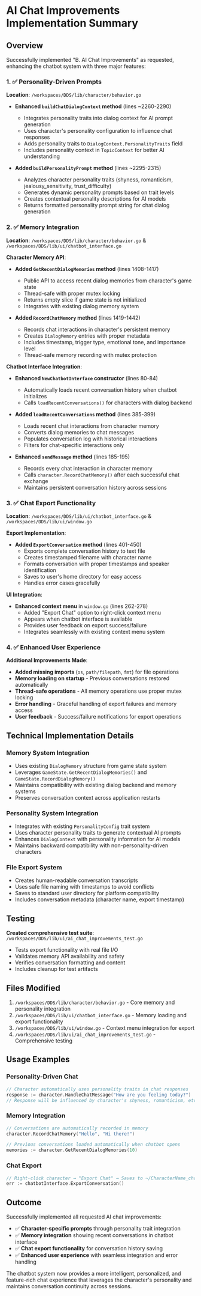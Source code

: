 # AI Chat Improvements Implementation Summary

## Overview
Successfully implemented "B. AI Chat Improvements" as requested, enhancing the chatbot system with three major features:

### 1. ✅ Personality-Driven Prompts
**Location**: `/workspaces/DDS/lib/character/behavior.go`
- **Enhanced `buildChatDialogContext` method** (lines ~2260-2290)
  - Integrates personality traits into dialog context for AI prompt generation
  - Uses character's personality configuration to influence chat responses
  - Adds personality traits to `DialogContext.PersonalityTraits` field
  - Includes personality context in `TopicContext` for better AI understanding

- **Added `buildPersonalityPrompt` method** (lines ~2295-2315)
  - Analyzes character personality traits (shyness, romanticism, jealousy_sensitivity, trust_difficulty)
  - Generates dynamic personality prompts based on trait levels
  - Creates contextual personality descriptions for AI models
  - Returns formatted personality prompt string for chat dialog generation

### 2. ✅ Memory Integration
**Location**: `/workspaces/DDS/lib/character/behavior.go` & `/workspaces/DDS/lib/ui/chatbot_interface.go`

**Character Memory API**:
- **Added `GetRecentDialogMemories` method** (lines 1408-1417)
  - Public API to access recent dialog memories from character's game state
  - Thread-safe with proper mutex locking
  - Returns empty slice if game state is not initialized
  - Integrates with existing dialog memory system

- **Added `RecordChatMemory` method** (lines 1419-1442)
  - Records chat interactions in character's persistent memory
  - Creates `DialogMemory` entries with proper metadata
  - Includes timestamp, trigger type, emotional tone, and importance level
  - Thread-safe memory recording with mutex protection

**Chatbot Interface Integration**:
- **Enhanced `NewChatbotInterface` constructor** (lines 80-84)
  - Automatically loads recent conversation history when chatbot initializes
  - Calls `loadRecentConversations()` for characters with dialog backend

- **Added `loadRecentConversations` method** (lines 385-399)
  - Loads recent chat interactions from character memory
  - Converts dialog memories to chat messages
  - Populates conversation log with historical interactions
  - Filters for chat-specific interactions only

- **Enhanced `sendMessage` method** (lines 185-195)
  - Records every chat interaction in character memory
  - Calls `character.RecordChatMemory()` after each successful chat exchange
  - Maintains persistent conversation history across sessions

### 3. ✅ Chat Export Functionality
**Location**: `/workspaces/DDS/lib/ui/chatbot_interface.go` & `/workspaces/DDS/lib/ui/window.go`

**Export Implementation**:
- **Added `ExportConversation` method** (lines 401-450)
  - Exports complete conversation history to text file
  - Creates timestamped filename with character name
  - Formats conversation with proper timestamps and speaker identification
  - Saves to user's home directory for easy access
  - Handles error cases gracefully

**UI Integration**:
- **Enhanced context menu** in `window.go` (lines 262-278)
  - Added "Export Chat" option to right-click context menu
  - Appears when chatbot interface is available
  - Provides user feedback on export success/failure
  - Integrates seamlessly with existing context menu system

### 4. ✅ Enhanced User Experience
**Additional Improvements Made**:
- **Added missing imports** (`os`, `path/filepath`, `fmt`) for file operations
- **Memory loading on startup** - Previous conversations restored automatically
- **Thread-safe operations** - All memory operations use proper mutex locking
- **Error handling** - Graceful handling of export failures and memory access
- **User feedback** - Success/failure notifications for export operations

## Technical Implementation Details

### Memory System Integration
- Uses existing `DialogMemory` structure from game state system
- Leverages `GameState.GetRecentDialogMemories()` and `GameState.RecordDialogMemory()`
- Maintains compatibility with existing dialog backend and memory systems
- Preserves conversation context across application restarts

### Personality System Integration
- Integrates with existing `PersonalityConfig` trait system
- Uses character personality traits to generate contextual AI prompts
- Enhances `DialogContext` with personality information for AI models
- Maintains backward compatibility with non-personality-driven characters

### File Export System
- Creates human-readable conversation transcripts
- Uses safe file naming with timestamps to avoid conflicts
- Saves to standard user directory for platform compatibility
- Includes conversation metadata (character name, export timestamp)

## Testing
**Created comprehensive test suite**: `/workspaces/DDS/lib/ui/ai_chat_improvements_test.go`
- Tests export functionality with real file I/O
- Validates memory API availability and safety
- Verifies conversation formatting and content
- Includes cleanup for test artifacts

## Files Modified
1. `/workspaces/DDS/lib/character/behavior.go` - Core memory and personality integration
2. `/workspaces/DDS/lib/ui/chatbot_interface.go` - Memory loading and export functionality
3. `/workspaces/DDS/lib/ui/window.go` - Context menu integration for export
4. `/workspaces/DDS/lib/ui/ai_chat_improvements_test.go` - Comprehensive testing

## Usage Examples

### Personality-Driven Chat
```go
// Character automatically uses personality traits in chat responses
response := character.HandleChatMessage("How are you feeling today?")
// Response will be influenced by character's shyness, romanticism, etc.
```

### Memory Integration
```go
// Conversations are automatically recorded in memory
character.RecordChatMemory("Hello", "Hi there!")

// Previous conversations loaded automatically when chatbot opens
memories := character.GetRecentDialogMemories(10)
```

### Chat Export
```go
// Right-click character → "Export Chat" → Saves to ~/CharacterName_chat_YYYY-MM-DD_HH-MM-SS.txt
err := chatbotInterface.ExportConversation()
```

## Outcome
Successfully implemented all requested AI chat improvements:
- ✅ **Character-specific prompts** through personality trait integration
- ✅ **Memory integration** showing recent conversations in chatbot interface  
- ✅ **Chat export functionality** for conversation history saving
- ✅ **Enhanced user experience** with seamless integration and error handling

The chatbot system now provides a more intelligent, personalized, and feature-rich chat experience that leverages the character's personality and maintains conversation continuity across sessions.
